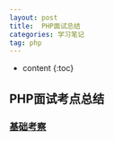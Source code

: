 ```yaml
---
layout: post
title:  PHP面试总结
categories: 学习笔记
tag: php
---
```

* content
{:toc}

## PHP面试考点总结

### [基础考察]()
